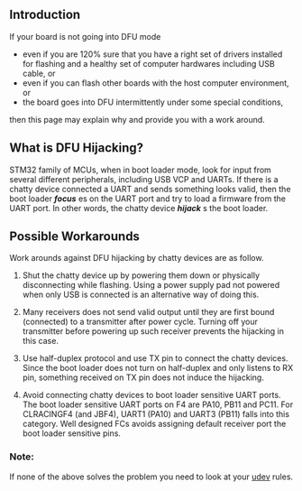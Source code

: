## Introduction

If your board is not going into DFU mode

- even if you are 120% sure that you have a right set of drivers installed for flashing and a healthy set of computer hardwares including USB cable, or
- even if you can flash other boards with the host computer environment, or
- the board goes into DFU intermittently under some special conditions,

then this page may explain why and provide you with a work around.

## What is DFU Hijacking?

STM32 family of MCUs, when in boot loader mode, look for input from several different peripherals, including USB VCP and UARTs. If there is a chatty device connected a UART and sends something looks valid, then the boot loader _**focus**_ es on the UART port and try to load a firmware from the UART port. In other words, the chatty device _**hijack**_ s the boot loader.

## Possible Workarounds

Work arounds against DFU hijacking by chatty devices are as follow.

1. Shut the chatty device up by powering them down or physically disconnecting while flashing. Using a power supply pad not powered when only USB is connected is an alternative way of doing this.

2. Many receivers does not send valid output until they are first bound (connected) to a transmitter after power cycle. Turning off your transmitter before powering up such receiver prevents the hijacking in this case.

3. Use half-duplex protocol and use TX pin to connect the chatty devices. Since the boot loader does not turn on half-duplex and only listens to RX pin, something received on TX pin does not induce the hijacking.

4. Avoid connecting chatty devices to boot loader sensitive UART ports. The boot loader sensitive UART ports on F4 are PA10, PB11 and PC11. For CLRACINGF4 (and JBF4), UART1 (PA10) and UART3 (PB11) falls into this category. Well designed FCs avoids assigning default receiver port the boot loader sensitive pins.

### Note:

If none of the above solves the problem you need to look at your [udev](https://opensource.com/article/18/11/udev) rules.
